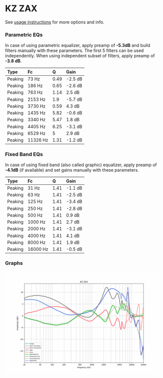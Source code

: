 # KZ ZAX
See [usage instructions](https://github.com/jaakkopasanen/AutoEq#usage) for more options and info.

### Parametric EQs
In case of using parametric equalizer, apply preamp of **-5.3dB** and build filters manually
with these parameters. The first 5 filters can be used independently.
When using independent subset of filters, apply preamp of **-3.8 dB**.

| Type    | Fc       |    Q | Gain    |
|:--------|:---------|:-----|:--------|
| Peaking | 73 Hz    | 0.49 | -2.5 dB |
| Peaking | 186 Hz   | 0.65 | -2.6 dB |
| Peaking | 763 Hz   | 1.14 | 2.5 dB  |
| Peaking | 2153 Hz  | 1.9  | -5.7 dB |
| Peaking | 3730 Hz  | 0.59 | 4.3 dB  |
| Peaking | 1435 Hz  | 5.82 | -0.6 dB |
| Peaking | 3340 Hz  | 5.47 | 1.8 dB  |
| Peaking | 4405 Hz  | 6.25 | -3.1 dB |
| Peaking | 6529 Hz  | 5    | 2.9 dB  |
| Peaking | 11326 Hz | 1.31 | -1.2 dB |

### Fixed Band EQs
In case of using fixed band (also called graphic) equalizer, apply preamp of **-4.1dB**
(if available) and set gains manually with these parameters.

| Type    | Fc       |    Q | Gain    |
|:--------|:---------|:-----|:--------|
| Peaking | 31 Hz    | 1.41 | -1.1 dB |
| Peaking | 63 Hz    | 1.41 | -2.5 dB |
| Peaking | 125 Hz   | 1.41 | -3.4 dB |
| Peaking | 250 Hz   | 1.41 | -2.8 dB |
| Peaking | 500 Hz   | 1.41 | 0.9 dB  |
| Peaking | 1000 Hz  | 1.41 | 2.7 dB  |
| Peaking | 2000 Hz  | 1.41 | -3.1 dB |
| Peaking | 4000 Hz  | 1.41 | 4.1 dB  |
| Peaking | 8000 Hz  | 1.41 | 1.9 dB  |
| Peaking | 16000 Hz | 1.41 | -0.5 dB |

### Graphs
![](./KZ%20ZAX.png)